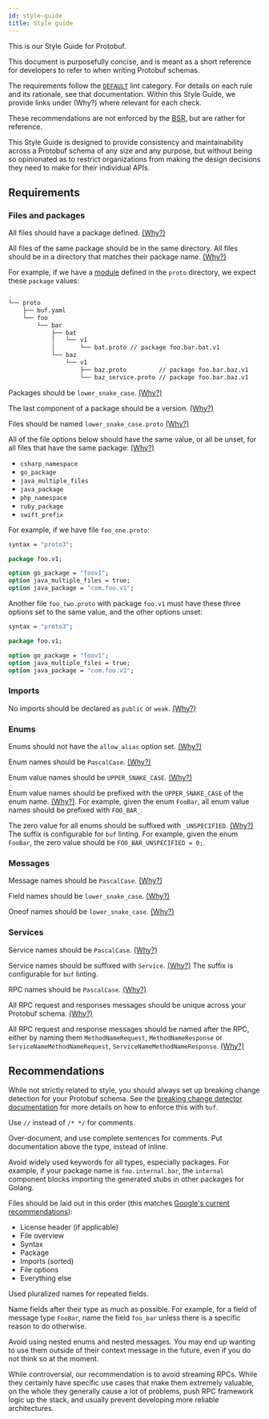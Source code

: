 ```yaml
---
id: style-guide
title: Style guide
---
```


This is our Style Guide for Protobuf.

This document is purposefully concise, and is meant as a short reference for
developers to refer to when writing Protobuf schemas.

The requirements follow the [`DEFAULT`](../lint/rules.md#default) lint category. For details on each
rule and its rationale, see that documentation. Within this Style Guide, we provide
links under (Why?) where relevant for each check.

These recommendations are not enforced by the [BSR](../bsr/overview.md), but are rather for reference.

This Style Guide is designed to provide consistency and maintainability across a
Protobuf schema of any size and any purpose, but without being so opinionated as
to restrict organizations from making the design decisions they need to make for
their individual APIs.


## Requirements

### Files and packages

All files should have a package defined. [(Why?)](../lint/rules.md#package_defined)

All files of the same package should be in the same directory. All files should
be in a directory that matches their package name. [(Why?)](../lint/rules.md#why)

For example, if we have a [module](../bsr/overview.md#modules) defined in the `proto` directory, we
expect these `package` values:

```sh
.
└── proto
    ├── buf.yaml
    └── foo
        └── bar
            ├── bat
            │   └── v1
            │       └── bat.proto // package foo.bar.bat.v1
            └── baz
                └── v1
                    ├── baz.proto         // package foo.bar.baz.v1
                    └── baz_service.proto // package foo.bar.baz.v1
```

Packages should be `lower_snake_case`. [(Why?)](../lint/rules.md#package_lower_snake_case)

The last component of a package should be a version. [(Why?)](../lint/rules.md#package_version_suffix)

Files should be named `lower_snake_case.proto` [(Why?)](../lint/rules.md#file_lower_snake_case)

All of the file options below should have the same value, or all be unset, for
all files that have the same package: [(Why?)](../lint/rules.md#package_same_)

- `csharp_namespace`
- `go_package`
- `java_multiple_files`
- `java_package`
- `php_namespace`
- `ruby_package`
- `swift_prefix`

For example, if we have file `foo_one.proto`:

```protobuf title="foo_one.proto"
syntax = "proto3";

package foo.v1;

option go_package = "foov1";
option java_multiple_files = true;
option java_package = "com.foo.v1";
```

Another file `foo_two.proto` with package `foo.v1` must have these three options
set to the same value, and the other options unset:

```protobuf title="foo_two.proto"
syntax = "proto3";

package foo.v1;

option go_package = "foov1";
option java_multiple_files = true;
option java_package = "com.foo.v1";
```

### Imports

No imports should be declared as `public` or `weak`. [(Why?)](../lint/rules.md#import_no_weak)

### Enums

Enums should not have the `allow_alias` option set. [(Why?)](../lint/rules.md#enum_no_allow_alias)

Enum names should be `PascalCase`. [(Why?)](../lint/rules.md#basic)

Enum value names should be `UPPER_SNAKE_CASE`. [(Why?)](../lint/rules.md#basic)

Enum value names should be prefixed with the `UPPER_SNAKE_CASE` of the enum name.
[(Why?)](../lint/rules.md#enum_value_prefix). For example, given the enum `FooBar`, all
enum value names should be prefixed with `FOO_BAR_`.

The zero value for all enums should be suffixed with `_UNSPECIFIED`.
[(Why?)](../lint/rules.md#enum_zero_value_suffix) The suffix is configurable
for `buf` linting. For example, given the enum `FooBar`, the zero value should be
`FOO_BAR_UNSPECIFIED = 0;`.

### Messages

Message names should be `PascalCase`. [(Why?)](../lint/rules.md#basic)

Field names should be `lower_snake_case`. [(Why?)](../lint/rules.md#basic)

Oneof names should be `lower_snake_case`. [(Why?)](../lint/rules.md#basic)

### Services

Service names should be `PascalCase`. [(Why?)](../lint/rules.md#basic)

Service names should be suffixed with `Service`. [(Why?)](../lint/rules.md#service_suffix) The
suffix is configurable for `buf` linting.

RPC names should be `PascalCase`. [(Why?)](../lint/rules.md#basic)

All RPC request and responses messages should be unique across your Protobuf schema. [(Why?)](../lint/rules.md#rpc_request_standard_name-rpc_response_standard_name-rpc_request_response_unique)


All RPC request and response messages should be named after the RPC, either by naming them
`MethodNameRequest`, `MethodNameResponse` or `ServiceNameMethodNameRequest`, `ServiceNameMethodNameResponse`. [(Why?)](../lint/rules.md#rpc_request_standard_name-rpc_response_standard_name-rpc_request_response_unique)

## Recommendations

While not strictly related to style, you should always set up breaking change detection for
your Protobuf schema. See the [breaking change detector documentation](../breaking/overview.md)
for more details on how to enforce this with `buf`.

Use `//` instead of `/* */` for comments.

Over-document, and use complete sentences for comments. Put documentation above
the type, instead of inline.

Avoid widely used keywords for all types, especially packages. For example, if your
package name is `foo.internal.bar`, the `internal` component blocks importing
the generated stubs in other packages for Golang.

Files should be laid out in this order (this matches [Google's current recommendations](https://developers.google.com/protocol-buffers/docs/style#file-structure)):

- License header (if applicable)
- File overview
- Syntax
- Package
- Imports (sorted)
- File options
- Everything else

Used pluralized names for repeated fields.

Name fields after their type as much as possible. For example, for a field of message
type `FooBar`, name the field `foo_bar` unless there is a specific reason to do otherwise.

Avoid using nested enums and nested messages. You may end up wanting to use them outside
of their context message in the future, even if you do not think so at the moment.

While controversial, our recommendation is to avoid streaming RPCs. While they certainly
have specific use cases that make them extremely valuable, on the whole they generally cause
a lot of problems, push RPC framework logic up the stack, and usually prevent developing
more reliable architectures.
